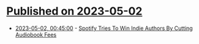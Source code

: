 # [Published on 2023-05-02](index.md)

* [2023-05-02, 00:45:00](https://news.slashdot.org/story/23/05/01/2131211/spotify-tries-to-win-indie-authors-by-cutting-audiobook-fees?utm_source=rss1.0mainlinkanon&utm_medium=feed) - [Spotify Tries To Win Indie Authors By Cutting Audiobook Fees](https://news.slashdot.org/story/23/05/01/2131211/spotify-tries-to-win-indie-authors-by-cutting-audiobook-fees?utm_source=rss1.0mainlinkanon&utm_medium=feed)
